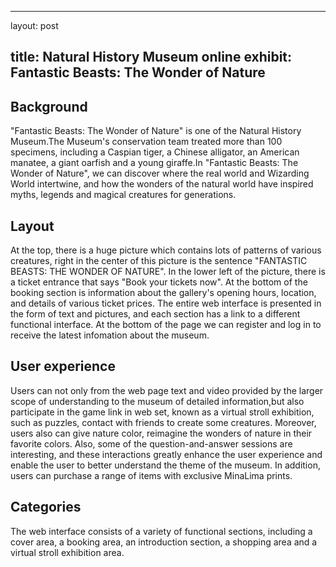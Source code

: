 ---
layout: post

title:  Natural History Museum online exhibit: Fantastic Beasts: The Wonder of Nature
------
## Background
"Fantastic Beasts: The Wonder of Nature" is one of the Natural History Museum.The Museum's conservation team treated more than 100 specimens, including a Caspian tiger, a Chinese alligator, an American manatee, a giant oarfish and a young giraffe.In "Fantastic Beasts: The Wonder of Nature", we can discover where the real world and Wizarding World intertwine, and how the wonders of the natural world have inspired myths, legends and magical creatures for generations.

## Layout
At the top, there is a huge picture which contains lots of patterns of various creatures, right in the center of this picture is the sentence "FANTASTIC BEASTS: THE WONDER OF NATURE". In the lower left of the picture, there is a ticket entrance that says "Book your tickets now". At the bottom of the booking section is information about the gallery's opening hours, location, and details of various ticket prices. The entire web interface is presented in the form of text and pictures, and each section has a link to a different functional interface. At the bottom of the page we can register and log in to receive the latest infomation about the museum.

## User experience
Users can not only from the web page text and video provided by the larger scope of understanding to the museum of detailed information,but also participate in the game link in web set, known as a virtual stroll exhibition, such as puzzles, contact with friends to create some creatures. Moreover, users also can give nature color, reimagine the wonders of nature in their favorite colors. Also, some of the question-and-answer sessions are interesting, and these interactions greatly enhance the user experience and enable the user to better understand the theme of the museum. In addition, users can purchase a range of items with exclusive MinaLima prints.

## Categories
The web interface consists of a variety of functional sections, including a cover area, a booking area, an introduction section, a shopping area and a virtual stroll exhibition area.
